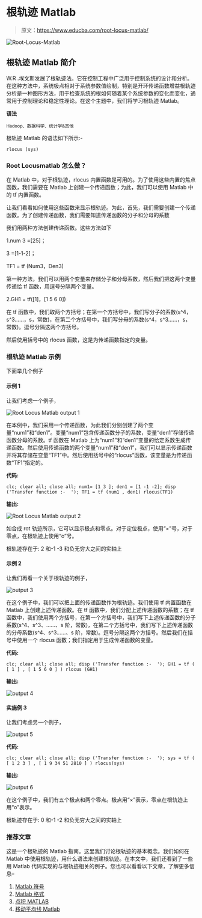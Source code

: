 # 根轨迹 Matlab

> 原文：<https://www.educba.com/root-locus-matlab/>

![Root-Locus-Matlab](img/82ea4bb7849f7922d43cb3bea09f270a.png)



## 根轨迹 Matlab 简介

W.R .埃文斯发展了根轨迹法。它在控制工程中广泛用于控制系统的设计和分析。在这种方法中，系统极点相对于系统参数值绘制，特别是开环传递函数增益根轨迹分析是一种图形方法，用于检查系统的根如何随着某个系统参数的变化而变化，通常用于控制理论和稳定性理论。在这个主题中，我们将学习根轨迹 Matlab。

**语法**

<small>Hadoop、数据科学、统计学&其他</small>

根轨迹 Matlab 的语法如下所示:-

`rlocus (sys)`

### Root Locusmatlab 怎么做？

在 Matlab 中，对于根轨迹，rlocus 内置函数是可用的。为了使用这些内置的焦点函数，我们需要在 Matlab 上创建一个传递函数；为此，我们可以使用 Matlab 中的 tf 内置函数。

让我们看看如何使用这些函数来显示根轨迹。为此，首先，我们需要创建一个传递函数。为了创建传递函数，我们需要知道传递函数的分子和分母的系数

我们用两种方法创建传递函数。这些方法如下

1.num 3 =[25]；

3 =[1-1-2]；

TF1 = tf (Num3，Den3)

第一种方法，我们可以用两个变量来存储分子和分母系数，然后我们把这两个变量传递给 tf 函数，用逗号分隔两个变量。

2.GH1 = tf([1]，[1 5 6 0])

在 tf 函数中，我们取两个方括号；在第一个方括号中，我们写分子的系数(s^4，s^3……，s，常数)，在第二个方括号中，我们写分母的系数(s^4，s^3……，s，常数)。逗号分隔这两个方括号。

然后使用括号中的 rlocus 函数，这是为传递函数指定的变量。

### 根轨迹 Matlab 示例

下面举几个例子

#### 示例 1

让我们考虑一个例子，

![Root Locus Matlab output 1](img/525d70b355688293a84869faf4962dc6.png)



在本例中，我们采用一个传递函数，为此我们分别创建了两个变量“num1”和“den1”。变量“num1”包含传递函数分子的系数，变量“den1”存储传递函数分母的系数。tf 函数在 Matlab 上为“num1”和“den1”变量的给定系数生成传递函数。然后使用传递函数的两个变量“num1”和“den1”，我们可以显示传递函数并将其存储在变量“TF1”中。然后使用括号中的“rlocus”函数，该变量是为传递函数“TF1”指定的。

**代码:**

`clc;
clear all;
close all;
num1= [1 3 ];
den1 = [1 -1 -2];
disp ('Transfer function :-  ');
TF1 = tf (num1 , den1)
rlocus(TF1)`

**输出:**

![Root Locus Matlab output 2](img/6549f270da1e079d78a09e7258685ed4.png)



如合成 rot 轨迹所示，它可以显示极点和零点。对于定位极点，使用“×”号，对于零点，在根轨迹上使用“o”号。

根轨迹存在于:
2 和-1
-3 和负无穷大之间的实轴上

#### 示例 2

让我们再看一个关于根轨迹的例子，

![output 3](img/5bf1bd2b56762ce7d0b176895c7ffc5d.png)



在这个例子中，我们可以把上面的传递函数作为根轨迹。我们使用 tf 内置函数在 Matlab 上创建上述传递函数。在 tf 函数中，我们分配上述传递函数的系数；在 tf 函数中，我们使用两个方括号，在第一个方括号中，我们写下上述传递函数的分子系数(s^4、s^3、……、s 阶，常数)，在第二个方括号中，我们写下上述传递函数的分母系数(s^4、s^3……、s 阶，常数)。逗号分隔这两个方括号。然后我们在括号中使用一个 rlocus 函数；我们指定用于生成传递函数的变量。

**代码:**

`clc;
clear all;
close all;
disp ('Transfer function :-  ');
GH1 = tf ( [ 1 ] , [ 1 5 6 0 ] )
rlocus (GH1)`

**输出:**

![output 4](img/ebfa96d64f5045848d6495ae831616b8.png)



#### 实施例 3

让我们考虑另一个例子，

![output 5](img/29a028cf0c8ac7709c7ada5a68ab0c3b.png)



**代码:**

`clc;
clear all;
close all;
disp ('Transfer function :-  ');
sys = tf ( [ 1 2 3 ] , [ 1 9 34 51 2810 ] )
rlocus(sys)`

**输出:**

![output 6](img/fc86e81f5bd53a87fd35e0a0378b17a8.png)



在这个例子中，我们有五个极点和两个零点。极点用“×”表示，零点在根轨迹上用“o”表示。

根轨迹存在于:
0 和-1
-2 和负无穷大之间的实轴上

### 推荐文章

这是一个根轨迹的 Matlab 指南。这里我们讨论根轨迹的基本概念。我们如何在 Matlab 中使用根轨迹，用什么语法来创建根轨迹。在本文中，我们还看到了一些用 Matlab 代码实现的与根轨迹相关的例子。您也可以看看以下文章，了解更多信息–

1.  [Matlab 符号](https://www.educba.com/matlab-syms/)
2.  [Matlab 格式](https://www.educba.com/matlab-format/)
3.  [点积 MATLAB](https://www.educba.com/dot-product-matlab/)
4.  [移动平均线 Matlab](https://www.educba.com/moving-average-matlab/)





